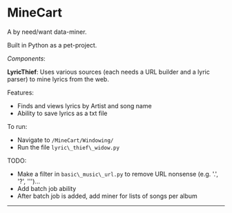 MineCart
========

A by need/want data-miner. 

Built in Python as a pet-project.

_Components_:

**LyricThief**:
Uses various sources (each needs a URL builder and a lyric parser) to mine lyrics from the web.

Features:
 - Finds and views lyrics by Artist and song name
 - Ability to save lyrics as a txt file

To run: 
 - Navigate to `/MineCart/Windowing/`
 - Run the file `lyric\_thief\_widow.py`

TODO:
 - Make a filter in `basic\_music\_url.py` to remove URL nonsense (e.g. '.', '?', ''')...
 - Add batch job ability
 - After batch job is added, add miner for lists of songs per album

<hr>
